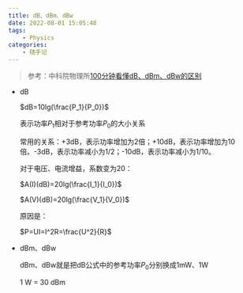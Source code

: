 ```yaml
---
title: dB、dBm、dBw
date: 2022-08-01 15:05:48
tags: 
    - Physics
categories: 
    - 随手记
---
```


> 参考：中科院物理所[100分钟看懂dB、dBm、dBw的区别](https://baijiahao.baidu.com/s?id=1722028647203360593)

- dB

    $dB=10lg(\frac{P_1}{P_0})$
    
    表示功率$P_1$相对于参考功率$P_0$的大小关系

    常用的关系：+3dB，表示功率增加为2倍；+10dB，表示功率增加为10倍。-3dB，表示功率减小为1/2；-10dB，表示功率减小为1/10。

    对于电压、电流增益，系数变为20：

    $A(I)(dB)=20lg(\frac{I_1}{I_0})$

    $A(V)(dB)=20lg(\frac{V_1}{V_0})$

    原因是：

    $P=UI=I^2R=\frac{U^2}{R}$

- dBm、dBw

    dBm、dBw就是把dB公式中的参考功率$P_0$分别换成1mW、1W

    1 W = 30 dBm